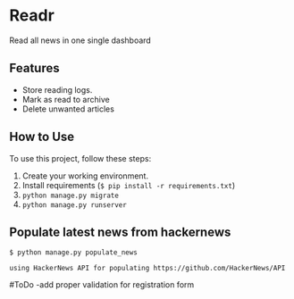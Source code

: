 # Readr

Read all news in one single dashboard

## Features

- Store reading logs.
- Mark as read to archive
- Delete unwanted articles

## How to Use

To use this project, follow these steps:

1. Create your working environment.
2. Install requirements (`$ pip install -r requirements.txt`)
3. `python manage.py migrate`
4. `python manage.py runserver`


## Populate latest news from hackernews

    $ python manage.py populate_news
    
    using HackerNews API for populating https://github.com/HackerNews/API


#ToDo
-add proper validation for registration form

